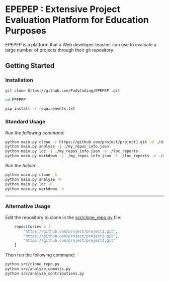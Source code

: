 # EPEPEP : Extensive Project Evaluation Platform for Education Purposes

EPEPEP is a platform that a Web developer teacher can use to evaluate a large number of projects through
their git repository.

## Getting Started

### Installation

```bash
git clone https://github.com/FadyCoding/EPEPEP-.git

cd EPEPEP-

pip install -r requirements.txt
```

### Standard Usage

*Run the following command:*

```bash
python main.py clone -r https://github.com/project/project1.git -d ./directory_to_clone_the_repo  -o ./my_repos_info.json
python main.py analyze -j ./my_repos_info.json
python main.py loc -j ./my_repos_info.json -o ./loc_reports
python main.py markdown -j ./my_repos_info.json -l ./loc_reports -o ./markdown_reports
```

*Run the helper:*

```bash
python main.py clone -h
python main.py analyze -h
python main.py loc -h
python main.py markdown -h
```

----------------------------------------------------------------------------------------------------------------------
### Alternative Usage

Edit the repository to clone in the [scr/clone_repo.py](src/clone_repo.py) file:

```python
    repositories = [
        "https://github.com/project/project1.git",
        "https://github.com/project/project2.git",
        "https://github.com/project/project3.git"
    ]
```

Then run the following command:

```bash
python src/clone_repo.py
python src/analyze_commits.py
python src/analyze_contributions.py
```
